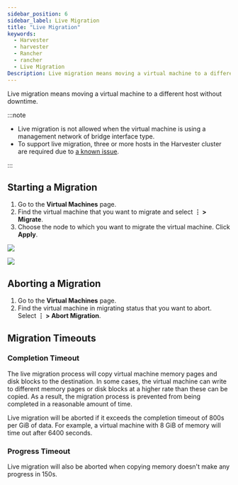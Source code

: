 ```yaml
---
sidebar_position: 6
sidebar_label: Live Migration
title: "Live Migration"
keywords:
  - Harvester
  - harvester
  - Rancher
  - rancher
  - Live Migration
Description: Live migration means moving a virtual machine to a different host without downtime.
---
```


<head>
  <link rel="canonical" href="https://docs.harvesterhci.io/v1.1versioned_/version-v1.0/vm/live-migration"/>
</head>

Live migration means moving a virtual machine to a different host without downtime.

:::note

- Live migration is not allowed when the virtual machine is using a management network of bridge interface type.
- To support live migration, three or more hosts in the Harvester cluster are required due to [a known issue](https://github.com/harvester/harvester/issues/798).

:::

## Starting a Migration

1. Go to the **Virtual Machines** page.
1. Find the virtual machine that you want to migrate and select **⋮ > Migrate**.
1. Choose the node to which you want to migrate the virtual machine. Click **Apply**.

![](/img/v1.0/vm/migrate-action.png)

![](/img/v1.0/vm/migrate.png)

## Aborting a Migration

1. Go to the **Virtual Machines** page.
1. Find the virtual machine in migrating status that you want to abort. Select **⋮ > Abort Migration**.

## Migration Timeouts

### Completion Timeout

The live migration process will copy virtual machine memory pages and disk blocks to the destination. In some cases, the virtual machine can write to different memory pages or disk blocks at a higher rate than these can be copied. As a result, the migration process is prevented from being completed in a reasonable amount of time. 

Live migration will be aborted if it exceeds the completion timeout of 800s per GiB of data. For example, a virtual machine with 8 GiB of memory will time out after 6400 seconds.

### Progress Timeout

Live migration will also be aborted when copying memory doesn't make any progress in 150s.
